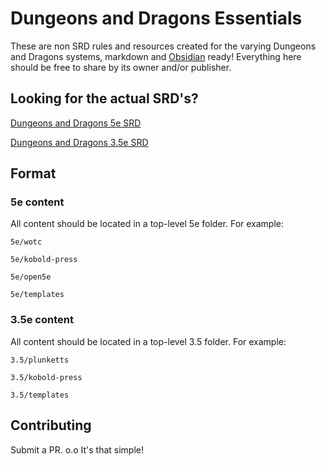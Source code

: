 # Dungeons and Dragons Essentials

These are non SRD rules and resources created for the varying Dungeons and Dragons systems, markdown and [Obsidian](https://obsidian.md) ready! Everything here should be free to share by its owner and/or publisher. 

## Looking for the actual SRD's?

[Dungeons and Dragons 5e SRD](https://github.com/Obsidian-TTRPG-Community/dnd5e-markdown)

[Dungeons and Dragons 3.5e SRD](https://github.com/Obsidian-TTRPG-Community/DnD-3.5-SRD-Markdown)

## Format

### 5e content

All content should be located in a top-level 5e folder. For example:

`5e/wotc`

`5e/kobold-press`

`5e/open5e`

`5e/templates`


### 3.5e content 

All content should be located in a top-level 3.5 folder. For example:

`3.5/plunketts`

`3.5/kobold-press`

`3.5/templates`

## Contributing

Submit a PR. o.o It's that simple!



